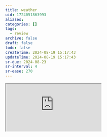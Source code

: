 ```yaml
---
title: weather
uid: 1724051863993
aliases:
categories: []
tags:
  - review
archive: false
draft: false
todo: false
createTime: 2024-08-19 15:17:43
updateTime: 2024-08-19 15:17:43
sr-due: 2024-08-23
sr-interval: 4
sr-ease: 270
---
```


<iframe
  class="iframe_full"
  src="https://dict.youdao.com/result?word=weather&lang=en"
>
</iframe>
